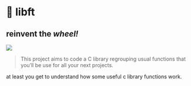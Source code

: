 # 🧰 libft

## reinvent the _**wheel!**_

![](https://badge42.vercel.app/api/v2/cl1pqrsvk005409ml9e9fk7av/project/2166523)

>  This project aims to code a C library regrouping usual functions that you’ll
be use for all your next projects.

at least you get to understand how some useful c library functions work.
